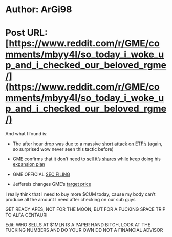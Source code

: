 # Author: ArGi98
# Post URL: [https://www.reddit.com/r/GME/comments/mbyy4l/so_today_i_woke_up_and_i_checked_our_beloved_rgme/](https://www.reddit.com/r/GME/comments/mbyy4l/so_today_i_woke_up_and_i_checked_our_beloved_rgme/)


And what I found is:

- The after hour drop was due to a massive [short attack on ETF’s](https://www.reddit.com/r/GME/comments/mbt72n/so_are_we_just_not_gonna_talk_about_these/?utm_source=share&utm_medium=ios_app&utm_name=iossmf) (again, so surprised wow never seen this tactic before) 

- GME confirms that it don’t need to [sell it’s shares](https://www.reddit.com/r/GME/comments/mbws2w/further_cancelling_fud_gme_does_not_need_to_sell/?utm_source=share&utm_medium=ios_app&utm_name=iossmf) while keep doing his [expansion plan](https://www.reddit.com/r/wallstreetbets/comments/mbr9o3/gamestop_gme_plans_to_expand_into_pc_gaming/?utm_source=share&utm_medium=ios_app&utm_name=iossmf)

- GME OFFICIAL [SEC FILING](https://www.reddit.com/r/wallstreetbets/comments/mbrcze/short_squeeze_potential_confirmed_taken_from/?utm_source=share&utm_medium=ios_app&utm_name=iossmf) 

- Jeffereis changes GME’s [target price](https://www.reddit.com/r/wallstreetbets/comments/mc1bgu/suits_just_raised_pt_from_15_to_175_its_time_for/?utm_source=share&utm_medium=ios_app&utm_name=iossmf) 

I really think that I need to buy more $CUM today, cause my body can’t produce all the amount I need after checking on our sub guys

GET READY APES, NOT FOR THE MOON, BUT FOR A FUCKING SPACE TRIP TO ALFA CENTAURI

Edit: WHO SELLS AT $1MLN IS A PAPER HAND BITCH, LOOK AT THE FUCKING NUMBERS AND DO YOUR OWN DD NOT A FINANCIAL ADVISOR